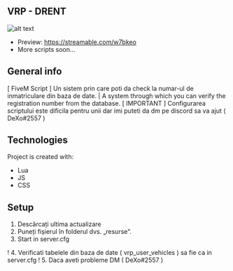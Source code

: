 ## VRP - DRENT
![alt text](https://i.imgur.com/pNiDSMD.png)

- Preview: https://streamable.com/w7bkeo
- More scripts soon...

## General info
[ FiveM Script ] Un sistem prin care poti da check la numar-ul de inmatriculare din baza de date. | A system through which you can verify the registration number from the database.
[ IMPORTANT ] Configurarea scriptului este dificila pentru unii dar imi puteti da dm pe discord sa va ajut ( DeXo#2557 )
	
## Technologies
Project is created with:
* Lua
* JS
* CSS
	
## Setup
1. Descărcați ultima actualizare
2. Puneți fișierul în folderul dvs. „resurse”.
3. Start in server.cfg

! 4. Verificati tabelele din baza de date ( vrp_user_vehicles ) sa fie ca in server.cfg
! 5. Daca aveti probleme DM ( DeXo#2557 )
